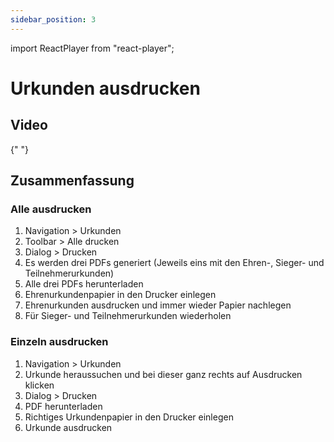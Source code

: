 ```yaml
---
sidebar_position: 3
---
```


import ReactPlayer from "react-player";

# Urkunden ausdrucken

## Video

<div className="video__wrapper">
  <ReactPlayer
    className="video__player"
    controls
    config={{
      file: {
        attributes: {
          poster:
            "https://uploads-ssl.webflow.com/60cb8d6c93a6a6dfa3b7f24564345e1514a8f53d8aad199e_school-instructions-video-thumbnail.jpg",
        },
      },
    }}
    height="100%"
    url="https://storage.googleapis.com/files.school-app.bujus.de/school-instructions-v2-compressed.mp4"
    width="100%"
  />
</div>
­{" "}

## Zusammenfassung

### Alle ausdrucken

1. Navigation > Urkunden
2. Toolbar > Alle drucken
3. Dialog > Drucken
4. Es werden drei PDFs generiert (Jeweils eins mit den Ehren-, Sieger- und Teilnehmerurkunden)
5. Alle drei PDFs herunterladen
6. Ehrenurkundenpapier in den Drucker einlegen
7. Ehrenurkunden ausdrucken und immer wieder Papier nachlegen
8. Für Sieger- und Teilnehmerurkunden wiederholen

### Einzeln ausdrucken

1. Navigation > Urkunden
2. Urkunde heraussuchen und bei dieser ganz rechts auf Ausdrucken klicken
3. Dialog > Drucken
4. PDF herunterladen
5. Richtiges Urkundenpapier in den Drucker einlegen
6. Urkunde ausdrucken
